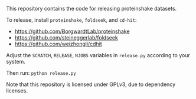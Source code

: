 This repository contains the code for releasing proteinshake datasets.

To release, install `proteinshake`, `foldseek`, and `cd-hit`:

- https://github.com/BorgwardtLab/proteinshake
- https://github.com/steineggerlab/foldseek
- https://github.com/weizhongli/cdhit

Adjust the `SCRATCH`, `RELEASE`, `NJOBS` variables in `release.py` according to your system.

Then run: `python release.py`

Note that this repository is licensed under GPLv3, due to dependency licenses.
